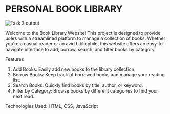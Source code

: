 # PERSONAL BOOK LIBRARY

![Task 3 output](https://github.com/user-attachments/assets/f2a5cc02-cf7e-4aa3-a4ec-1c9a730934ea)

Welcome to the Book Library Website! This project is designed to provide users with a streamlined platform to manage a collection of books.
Whether you're a casual reader or an avid bibliophile, this website offers an easy-to-navigate interface to add, borrow, search, and filter books by category.

Features
1) Add Books: Easily add new books to the library collection.
2) Borrow Books: Keep track of borrowed books and manage your reading list.
3) Search Books: Quickly find books by title, author, or keyword.
4) Filter by Category: Browse books by different categories to find your next read.

Technologies Used: HTML, CSS, JavaScript
